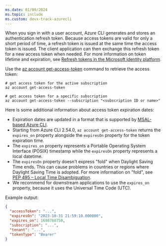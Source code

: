 ```yaml
---
ms.date: 01/09/2024
ms.topic: include
ms.custom: devx-track-azurecli
---
```


When you sign in with a user account, Azure CLI generates and stores an authentication refresh token. Because access tokens are valid for only a short period of time, a refresh token is issued at the same time the access token is issued. The client application can then exchange this refresh token for a new access token when needed. For more information on token lifetime and expiration, see [Refresh tokens in the Microsoft identity platform](/azure/active-directory/develop/refresh-tokens).

Use the [az account get-access-token](/cli/azure/account#az-account-get-access-token) command to retrieve the access token: 

```azurecli
# get access token for the active subscription
az account get-access-token

# get access token for a specific subscription
az account get-access-token --subscription "<subscription ID or name>"
```

Here is some additional information about access token expiration dates:

* Expiration dates are updated in a format that is supported by [MSAL-based Azure CLI](../msal-based-azure-cli.md).
* Starting from Azure CLI 2.54.0, `az account get-access-token` returns the `expires_on` property alongside the `expiresOn` property for the token expiration time.
* The `expires_on` property represents a Portable Operating System Interface (POSIX) timestamp while the `expiresOn` property represents a local datetime.
* The `expiresOn` property doesn't express "fold" when Daylight Saving Time ends. This can cause problems in countries or regions where Daylight Saving Time is adopted. For more information on "fold", see [PEP 495 – Local Time Disambiguation](https://peps.python.org/pep-0495/).
* We recommend for downstream applications to use the `expires_on` property, because it uses the Universal Time Code (UTC). 

Example output:

```json
{
  "accessToken": "...",
  "expiresOn": "2023-10-31 21:59:10.000000",
  "expires_on": 1698760750,
  "subscription": "...",
  "tenant": "...",
  "tokenType": "Bearer"
}
```
